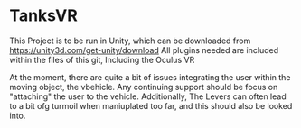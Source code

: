 # TanksVR
This Project is to be run in Unity, which can be downloaded from https://unity3d.com/get-unity/download
All plugins needed are included within the files of this git, Including the Oculus VR

At the moment, there are quite a bit of issues integrating the user within the moving object, the vbehicle. Any continuing support should be focus on "attaching" the user to the vehicle. Additionally, The Levers can often lead to a bit ofg turmoil when maniuplated too far, and this should also be looked into.
